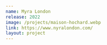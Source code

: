 ```yaml
---
name: Myra London
release: 2022
image: /projects/maison-hochard.webp
link: https://www.nyralondon.com/
layout: project
---
```

